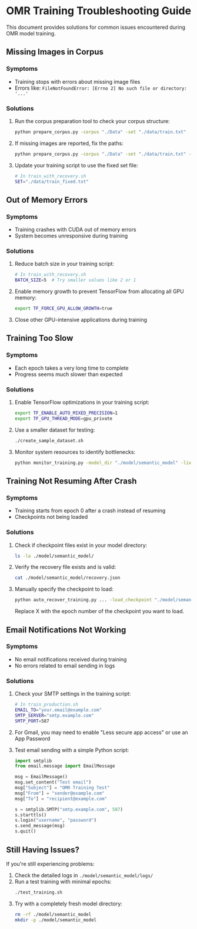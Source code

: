 # OMR Training Troubleshooting Guide

This document provides solutions for common issues encountered during OMR model training.

## Missing Images in Corpus

### Symptoms
- Training stops with errors about missing image files
- Errors like: `FileNotFoundError: [Errno 2] No such file or directory: '...'`

### Solutions
1. Run the corpus preparation tool to check your corpus structure:
   ```bash
   python prepare_corpus.py -corpus "./Data" -set "./data/train.txt"
   ```

2. If missing images are reported, fix the paths:
   ```bash
   python prepare_corpus.py -corpus "./Data" -set "./data/train.txt" -fix
   ```

3. Update your training script to use the fixed set file:
   ```bash
   # In train_with_recovery.sh
   SET="./data/train_fixed.txt"
   ```

## Out of Memory Errors

### Symptoms
- Training crashes with CUDA out of memory errors
- System becomes unresponsive during training

### Solutions
1. Reduce batch size in your training script:
   ```bash
   # In train_with_recovery.sh
   BATCH_SIZE=5  # Try smaller values like 2 or 1
   ```

2. Enable memory growth to prevent TensorFlow from allocating all GPU memory:
   ```bash
   export TF_FORCE_GPU_ALLOW_GROWTH=true
   ```

3. Close other GPU-intensive applications during training

## Training Too Slow

### Symptoms
- Each epoch takes a very long time to complete
- Progress seems much slower than expected

### Solutions
1. Enable TensorFlow optimizations in your training script:
   ```bash
   export TF_ENABLE_AUTO_MIXED_PRECISION=1
   export TF_GPU_THREAD_MODE=gpu_private
   ```

2. Use a smaller dataset for testing:
   ```bash
   ./create_sample_dataset.sh
   ```

3. Monitor system resources to identify bottlenecks:
   ```bash
   python monitor_training.py -model_dir "./model/semantic_model" -live
   ```

## Training Not Resuming After Crash

### Symptoms
- Training starts from epoch 0 after a crash instead of resuming
- Checkpoints not being loaded

### Solutions
1. Check if checkpoint files exist in your model directory:
   ```bash
   ls -la ./model/semantic_model/
   ```

2. Verify the recovery file exists and is valid:
   ```bash
   cat ./model/semantic_model/recovery.json
   ```

3. Manually specify the checkpoint to load:
   ```bash
   python auto_recover_training.py ... -load_checkpoint "./model/semantic_model/model-X"
   ```
   Replace X with the epoch number of the checkpoint you want to load.

## Email Notifications Not Working

### Symptoms
- No email notifications received during training
- No errors related to email sending in logs

### Solutions
1. Check your SMTP settings in the training script:
   ```bash
   # In train_production.sh
   EMAIL_TO="your.email@example.com"
   SMTP_SERVER="smtp.example.com"
   SMTP_PORT=587
   ```

2. For Gmail, you may need to enable "Less secure app access" or use an App Password

3. Test email sending with a simple Python script:
   ```python
   import smtplib
   from email.message import EmailMessage
   
   msg = EmailMessage()
   msg.set_content("Test email")
   msg["Subject"] = "OMR Training Test"
   msg["From"] = "sender@example.com"
   msg["To"] = "recipient@example.com"
   
   s = smtplib.SMTP("smtp.example.com", 587)
   s.starttls()
   s.login("username", "password")
   s.send_message(msg)
   s.quit()
   ```

## Still Having Issues?

If you're still experiencing problems:

1. Check the detailed logs in `./model/semantic_model/logs/`
2. Run a test training with minimal epochs:
   ```bash
   ./test_training.sh
   ```
3. Try with a completely fresh model directory:
   ```bash
   rm -rf ./model/semantic_model
   mkdir -p ./model/semantic_model
   ```
